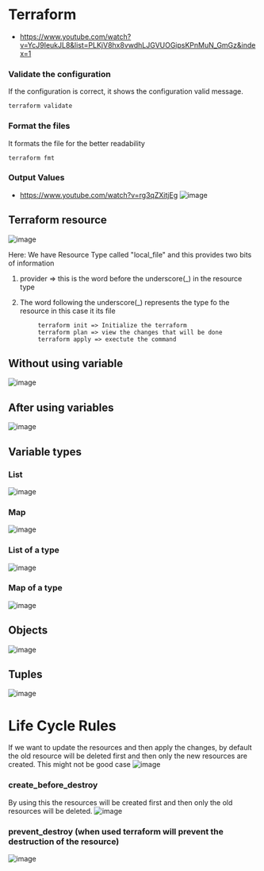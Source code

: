 # Terraform

- https://www.youtube.com/watch?v=YcJ9IeukJL8&list=PLKjV8hx8vwdhLJGVUOGipsKPnMuN_GmGz&index=1

### Validate the configuration 
If the configuration is correct, it shows the configuration valid message.

``` terraform validate ```

### Format the files
It formats the file for the better readability

``` terraform fmt ```

### Output Values
- https://www.youtube.com/watch?v=rg3qZXitjEg
![image](https://user-images.githubusercontent.com/11143215/174470876-a30389b1-69c4-490e-8f1e-e90d6b234e26.png)

## Terraform resource
![image](https://user-images.githubusercontent.com/11143215/174468711-e9f9b67f-7f7d-465e-8c2c-cb534a1dc05e.png)

Here: We have Resource Type called "local_file" and this provides two bits of information
1. provider => this is the word before the underscore(_) in the resource type
2. The word following the underscore(_) represents the type fo the resource in this case it its file
      
            terraform init => Initialize the terraform 
            terraform plan => view the changes that will be done 
            terraform apply => exectute the command
      
## Without using variable
![image](https://user-images.githubusercontent.com/11143215/174469708-585312cf-f88d-4d6c-b568-0cc6afe14b83.png)

## After using variables
![image](https://user-images.githubusercontent.com/11143215/174469724-3c307b52-0361-4f3b-9ca2-c8ef7b1db09b.png)

## Variable types
### List
![image](https://user-images.githubusercontent.com/11143215/174470244-3e55d312-2e5b-40a9-aaa4-eed5f29f36f1.png)
### Map
![image](https://user-images.githubusercontent.com/11143215/174470285-f9d45bbb-8e39-4608-9915-678e4e459e47.png)

### List of a type
![image](https://user-images.githubusercontent.com/11143215/174470315-ab2dd709-f15d-4031-b4d2-1c43ceda9fce.png)

### Map of a type
![image](https://user-images.githubusercontent.com/11143215/174470343-90d0ab41-6156-42e9-8ab0-35a36c265d3a.png)

## Objects
![image](https://user-images.githubusercontent.com/11143215/174470410-aeb9a938-35dc-4003-bceb-d9ccf93ecc8c.png)

## Tuples
![image](https://user-images.githubusercontent.com/11143215/174470463-d082cfc7-0fe7-438b-99b5-9d701430afea.png)

# Life Cycle Rules
If we want to update the resources and then apply the changes, by default the old resource will be deleted first and then only the new
resources are created. This might not be good case
![image](https://user-images.githubusercontent.com/11143215/174471091-b2d61a1d-87d3-47c2-81c7-64169926d27d.png)

### create_before_destroy
By using this the resources will be created first and then only the old resources will be deleted.
![image](https://user-images.githubusercontent.com/11143215/174471161-d6d738d8-2afa-4337-93a9-15c0ed3ffa20.png)

### prevent_destroy (when used terraform will prevent the destruction of the resource)
![image](https://user-images.githubusercontent.com/11143215/174471215-8ca20616-97c8-4005-95c6-7be23a926790.png)



